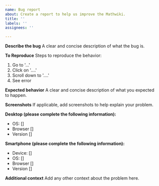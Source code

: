 ```yaml
---
name: Bug report
about: Create a report to help us improve the Mathwiki.
title: ''
labels: ''
assignees: ''

---
```


**Describe the bug**
A clear and concise description of what the bug is.

**To Reproduce**
Steps to reproduce the behavior:

1. Go to '...'
2. Click on '....'
3. Scroll down to '....'
4. See error

**Expected behavior**
A clear and concise description of what you expected to happen.

**Screenshots**
If applicable, add screenshots to help explain your problem.

**Desktop (please complete the following information):**

- OS: []
- Browser []
- Version []

**Smartphone (please complete the following information):**

- Device: []
- OS: []
- Browser []
- Version []

**Additional context**
Add any other context about the problem here.
